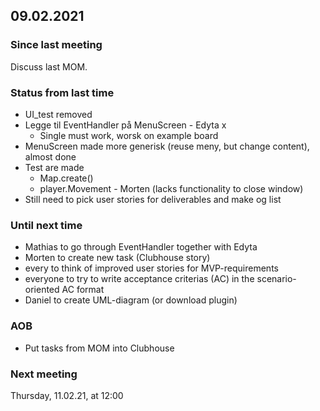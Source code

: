## 09.02.2021

### Since last meeting
Discuss last MOM.

### Status from last time
- UI_test removed
- Legge til EventHandler på MenuScreen - Edyta                      x
  - Single must work, worsk on example board
- MenuScreen made more generisk (reuse meny, but change content), almost done
- Test are made
  - Map.create()             
  - player.Movement - Morten (lacks functionality to close window)   
- Still need to pick user stories for deliverables and make og list

### Until next time
- Mathias to go through EventHandler together with Edyta
- Morten to create new task (Clubhouse story)
- every to think of improved user stories for MVP-requirements 
- everyone to try to write acceptance criterias (AC) in the scenario-oriented AC format
- Daniel to create UML-diagram (or download plugin)

### AOB
- Put tasks from MOM into Clubhouse

### Next meeting
Thursday, 11.02.21, at 12:00